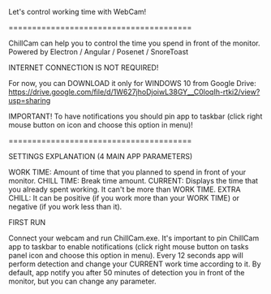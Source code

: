 Let's control working time with WebCam!

=======================================

ChillCam can help you to control the time you spend in front of the monitor.
  Powered by Electron / Angular / Posenet / SnoreToast

INTERNET CONNECTION IS NOT REQUIRED!

For now, you can DOWNLOAD it only for WINDOWS 10 from Google Drive:
  https://drive.google.com/file/d/1W627jhoDjoiwL38GY__C0loqIh-rtki2/view?usp=sharing

IMPORTANT!
  To have notifications you should pin app to taskbar (click right mouse button on icon and choose this option in menu)!

=======================================

SETTINGS EXPLANATION (4 MAIN APP PARAMETERS)

WORK TIME:
  Amount of time that you planned to spend in front of your monitor.
CHILL TIME: 
  Break time amount.
CURRENT:
  Displays the time that you already spent working. It can't be more than WORK TIME.
EXTRA CHILL:
  It can be positive (if you work more than your WORK TIME) or negative (if you work less than it).


FIRST RUN

Connect your webcam and run ChillCam.exe. It's important to pin ChillCam app to taskbar to enable notifications (click right mouse button on tasks panel icon and choose this option in menu). Every 12 seconds app will perform detection and change your CURRENT work time according to it. By default, app notify you after 50 minutes of detection you in front of the monitor, but you can change any parameter.
